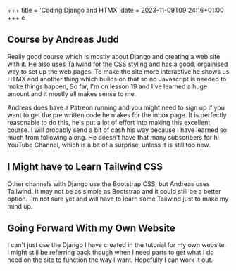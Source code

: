 +++
title = 'Coding Django and HTMX'
date = 2023-11-09T09:24:16+01:00
+++
  e
## Course by Andreas Judd

Really good course which is mostly about Django and creating a web site with it. He also uses Tailwind for the CSS styling and has a good, orgainised way to set up the web pages. To make the site more interactive he shows us HTMX and another thing which builds on that so no Javascript is needed to make things happen, So far, I'm on lesson 19 and I've learned a huge amount and it mostly all makes sense to me.

Andreas does have a Patreon running and you might need to sign up if you want to get the pre written code he makes for the inbox page. It is perfectly reasonable to do this, he's put a lot of effort into making this excellent course. I will probably send a bit of cash his way because I have learned so much from following along. He doesn't have that many subscribers for hi YouTube Channel, which is a bit of a surprise, unless it is still too new. 

## I Might have to Learn Tailwind CSS

Other channels with Django use the Bootstrap CSS, but Andreas uses Tailwind. It may not be as simple as Bootstrap and it could still be a better option. I'm not sure yet and will have to learn some Tailwind just to make my mind up.

## Going Forward With my Own Website

I can't just use the Django I have created in the tutorial for my own website. I might still be referring back though when I need parts to get what I do need on the site to function the way I want. Hopefully I can work it out.
